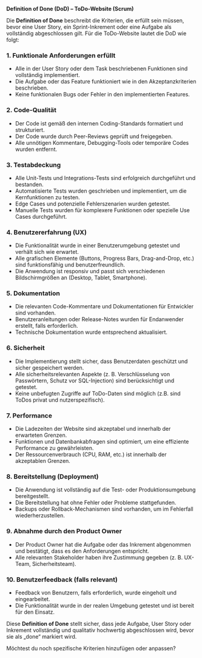 **Definition of Done (DoD) – ToDo-Website (Scrum)**

Die **Definition of Done** beschreibt die Kriterien, die erfüllt sein müssen, bevor eine User Story, ein Sprint-Inkrement oder eine Aufgabe als vollständig abgeschlossen gilt. Für die ToDo-Website lautet die DoD wie folgt:

### 1. **Funktionale Anforderungen erfüllt**
   - Alle in der User Story oder dem Task beschriebenen Funktionen sind vollständig implementiert.
   - Die Aufgabe oder das Feature funktioniert wie in den Akzeptanzkriterien beschrieben.
   - Keine funktionalen Bugs oder Fehler in den implementierten Features.

### 2. **Code-Qualität**
   - Der Code ist gemäß den internen Coding-Standards formatiert und strukturiert.
   - Der Code wurde durch Peer-Reviews geprüft und freigegeben.
   - Alle unnötigen Kommentare, Debugging-Tools oder temporäre Codes wurden entfernt.

### 3. **Testabdeckung**
   - Alle Unit-Tests und Integrations-Tests sind erfolgreich durchgeführt und bestanden.
   - Automatisierte Tests wurden geschrieben und implementiert, um die Kernfunktionen zu testen.
   - Edge Cases und potenzielle Fehlerszenarien wurden getestet.
   - Manuelle Tests wurden für komplexere Funktionen oder spezielle Use Cases durchgeführt.

### 4. **Benutzererfahrung (UX)**
   - Die Funktionalität wurde in einer Benutzerumgebung getestet und verhält sich wie erwartet.
   - Alle grafischen Elemente (Buttons, Progress Bars, Drag-and-Drop, etc.) sind funktionsfähig und benutzerfreundlich.
   - Die Anwendung ist responsiv und passt sich verschiedenen Bildschirmgrößen an (Desktop, Tablet, Smartphone).

### 5. **Dokumentation**
   - Die relevanten Code-Kommentare und Dokumentationen für Entwickler sind vorhanden.
   - Benutzeranleitungen oder Release-Notes wurden für Endanwender erstellt, falls erforderlich.
   - Technische Dokumentation wurde entsprechend aktualisiert.

### 6. **Sicherheit**
   - Die Implementierung stellt sicher, dass Benutzerdaten geschützt und sicher gespeichert werden.
   - Alle sicherheitsrelevanten Aspekte (z. B. Verschlüsselung von Passwörtern, Schutz vor SQL-Injection) sind berücksichtigt und getestet.
   - Keine unbefugten Zugriffe auf ToDo-Daten sind möglich (z.B. sind ToDos privat und nutzerspezifisch).

### 7. **Performance**
   - Die Ladezeiten der Website sind akzeptabel und innerhalb der erwarteten Grenzen.
   - Funktionen und Datenbankabfragen sind optimiert, um eine effiziente Performance zu gewährleisten.
   - Der Ressourcenverbrauch (CPU, RAM, etc.) ist innerhalb der akzeptablen Grenzen.

### 8. **Bereitstellung (Deployment)**
   - Die Anwendung ist vollständig auf die Test- oder Produktionsumgebung bereitgestellt.
   - Die Bereitstellung hat ohne Fehler oder Probleme stattgefunden.
   - Backups oder Rollback-Mechanismen sind vorhanden, um im Fehlerfall wiederherzustellen.

### 9. **Abnahme durch den Product Owner**
   - Der Product Owner hat die Aufgabe oder das Inkrement abgenommen und bestätigt, dass es den Anforderungen entspricht.
   - Alle relevanten Stakeholder haben ihre Zustimmung gegeben (z. B. UX-Team, Sicherheitsteam).

### 10. **Benutzerfeedback (falls relevant)**
   - Feedback von Benutzern, falls erforderlich, wurde eingeholt und eingearbeitet.
   - Die Funktionalität wurde in der realen Umgebung getestet und ist bereit für den Einsatz.

Diese **Definition of Done** stellt sicher, dass jede Aufgabe, User Story oder Inkrement vollständig und qualitativ hochwertig abgeschlossen wird, bevor sie als „done“ markiert wird. 

Möchtest du noch spezifische Kriterien hinzufügen oder anpassen?
